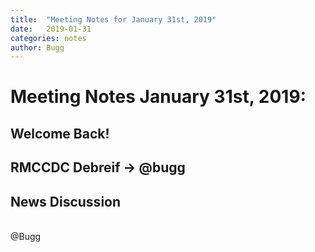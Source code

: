 ```yaml
---
title:  "Meeting Notes for January 31st, 2019"
date:   2019-01-31
categories: notes
author: Bugg
---
```

# Meeting Notes January 31st, 2019:

## Welcome Back!

## RMCCDC Debreif -> @bugg

## News Discussion

<br>
@Bugg
